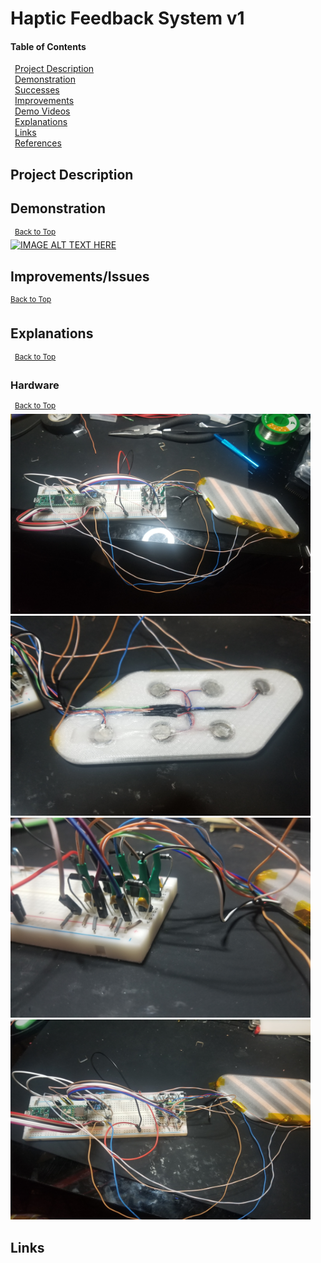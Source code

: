 # Haptic Feedback System v1

#### Table of Contents  
&ensp;[Project Description](#Project-Description)  
&ensp;[Demonstration](#Demonstration)  
&ensp;[Successes](#Success)  
&ensp;[Improvements](#Improvements)  
&ensp;[Demo Videos](#Demo-Videos)  
&ensp;[Explanations](#Explanations)  
&ensp;[Links](#Links)  
&ensp;[References](#References)  

## Project Description  

## Demonstration
&ensp;<sup>[Back to Top](#Haptic-Feedback-System-v1)</sup>  
[![IMAGE ALT TEXT HERE](https://img.youtube.com/vi/npZevTJasPo/0.jpg)](https://www.youtube.com/watch?v=npZevTJasPo)

## Improvements/Issues  
<sup>[Back to Top](#Haptic-Feedback-System-v1)</sup>  

## Explanations
&ensp;<sup>[Back to Top](#Haptic-Feedback-System-v1)</sup>  

### Hardware
&ensp;<sup>[Back to Top](#Haptic-Feedback-System-v1)</sup>  
<img src="https://github.com/jjliska/HapticFeedbackSystemv1/blob/master/Media/20210427_140621.jpg" width="480" height="320">
<img src="https://github.com/jjliska/HapticFeedbackSystemv1/blob/master/Media/20210427_181304.jpg" width="480" height="320">
<img src="https://github.com/jjliska/HapticFeedbackSystemv1/blob/master/Media/20210427_181325.jpg" width="480" height="320">
<img src="https://github.com/jjliska/HapticFeedbackSystemv1/blob/master/Media/20210427_181336.jpg" width="480" height="320">

## Links  
